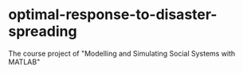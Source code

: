 # optimal-response-to-disaster-spreading
The course project of "Modelling and Simulating Social Systems with MATLAB"
